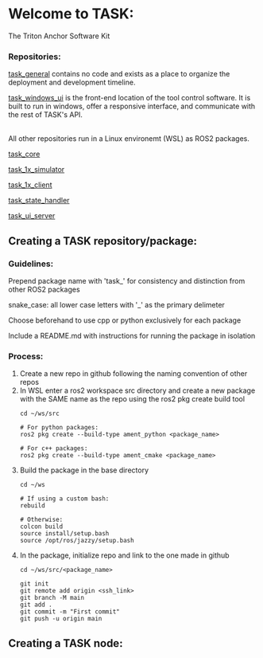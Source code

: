 # Welcome to TASK:
The Triton Anchor Software Kit

### Repositories:

[task_general](https://github.com/Triton-Anchor/General) contains no code and exists as a place to organize the deployment and development timeline.

[task_windows_ui](https://github.com/Triton-Anchor) is the front-end location of the tool control software. It is built to run in windows, offer a responsive interface, and communicate with the rest of TASK's API.

<br />
All other repositories run in a Linux environemt (WSL) as ROS2 packages.
<br />

[task_core](https://github.com/Triton-Anchor)

[task_1x_simulator](https://github.com/Triton-Anchor)
     
[task_1x_client](https://github.com/Triton-Anchor/task_1x_client)
     
[task_state_handler](https://github.com/Triton-Anchor)

[task_ui_server](https://github.com/Triton-Anchor)

## Creating a TASK repository/package:

### Guidelines:
Prepend package name with 'task_' for consistency and distinction from other ROS2 packages

snake_case: all lower case letters with '_' as the primary delimeter

Choose beforehand to use cpp or python exclusively for each package

Include a README.md with instructions for running the package in isolation

### Process:

1. Create a new repo in github following the naming convention of other repos
2. In WSL enter a ros2 workspace src directory and create a new package with the SAME name as the repo using the ros2 pkg create build tool
   ```
   cd ~/ws/src

   # For python packages:
   ros2 pkg create --build-type ament_python <package_name>
   
   # For c++ packages:
   ros2 pkg create --build-type ament_cmake <package_name>
   ```
3. Build the package in the base directory
   ```
   cd ~/ws
   
   # If using a custom bash:
   rebuild
   
   # Otherwise:
   colcon build
   source install/setup.bash
   source /opt/ros/jazzy/setup.bash
   ```
4. In the package, initialize repo and link to the one made in github
   ```
   cd ~/ws/src/<package_name>
   
   git init
   git remote add origin <ssh_link>
   git branch -M main
   git add .
   git commit -m "First commit"
   git push -u origin main
   ```
   
## Creating a TASK node:


